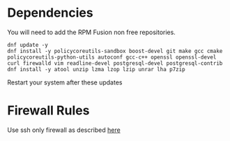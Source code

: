 
# Dependencies

You will need to add the RPM Fusion non free repositories.
```
dnf update -y
dnf install -y policycoreutils-sandbox boost-devel git make gcc cmake policycoreutils-python-utils autoconf gcc-c++ openssl openssl-devel curl firewalld vim readline-devel postgresql-devel postgresql-contrib 
dnf install -y atool unzip lzma lzop lzip unrar lha p7zip

```

Restart your system after these updates

# Firewall Rules

Use ssh only firewall as described [here](../misc/ssh_only_firewall.md) 